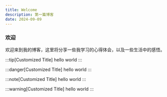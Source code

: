 ```yaml
---
title: Welcome
description: 第一篇博客
date: 2024-09-09
---
```


### 欢迎

欢迎来到我的博客，这里将分享一些我学习的心得体会，以及一些生活中的感悟。

:::tip[Customized Title]
hello world
:::

:::danger[Customized Title]
hello world
:::

:::note[Customized Title]
hello world
:::

:::warning[Customized Title]
hello world
:::